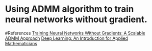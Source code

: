 # Using ADMM algorithm to train neural networks without gradient.

#References
[Training Neural Networks Without Gradients: A Scalable ADMM Approach](https://arxiv.org/abs/1605.02026)
[Deep Learning: An Introduction for Applied Mathematicians](https://epubs.siam.org/doi/10.1137/18M1165748)
